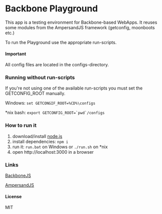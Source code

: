 # Backbone Playground

This app is a testing environment for Backbone-based WebApps.
It reuses some modules from the AmpersandJS framework (getconfig, moonboots etc.)

To run the Playground use the appropriate run-scripts.

#### Important
All config files are located in the configs-directory.

### Running without run-scripts
If you're not using one of the available run-scripts you must set the GETCONFIG_ROOT manually.

Windows: 
`set GETCONGIF_ROOT=%CD%\configs`

*nix bash:
`` export GETCONFIG_ROOT=`pwd`/configs ``

### How to run it

1. download/install [node.js](http://nodejs.org/)
1. install dependencies: `npm i`
1. run it: `run.bat` on Windows or `./run.sh` on *nix
1. open http://localhost:3000 in a browser

### Links

[BackboneJS](http://backbonejs.org)

[AmpersandJS](http://ampersandjs.com)


#### License

MIT
